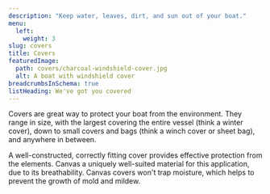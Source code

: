 ```yaml
---
description: "Keep water, leaves, dirt, and sun out of your boat."
menu:
  left:
    weight: 3
slug: covers
title: Covers
featuredImage:
  path: covers/charcoal-windshield-cover.jpg
  alt: A boat with windshield cover
breadcrumbsInSchema: true
listHeading: We've got you covered
---
```


Covers are great way to protect your boat from the environment. They range in
size, with the largest covering the entire vessel (think a winter cover), down
to small covers and bags (think a winch cover or sheet bag), and anywhere in
between.

<!--more-->

A well-constructed, correctly fitting cover provides effective protection from
the elements. Canvas a uniquely well-suited material for this application, due
to its breathability. Canvas covers won't trap moisture, which helps to prevent
the growth of mold and mildew.
